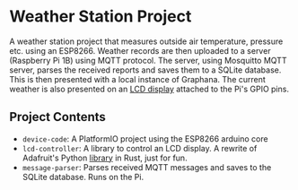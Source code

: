 # Weather Station Project

A weather station project that measures outside air temperature, pressure etc. using an ESP8266. Weather records are
then uploaded to a server (Raspberry Pi 1B) using MQTT protocol. The server, using Mosquitto MQTT server, parses the
received reports and saves them to a SQLite database. This is then presented with a local instance of Graphana. The
current weather is also presented on an 
[LCD display](https://learn.adafruit.com/adafruit-16x2-character-lcd-plus-keypad-for-raspberry-pi/overview) 
attached to the Pi's GPIO pins. 

## Project Contents

- `device-code`: A PlatformIO project using the ESP8266 arduino core
- `lcd-controller`: A library to control an LCD display. A rewrite of Adafruit's Python 
[library](https://github.com/adafruit/Adafruit_CircuitPython_CharLCD) in Rust, just for fun.
- `message-parser`: Parses received MQTT messages and saves to the SQLite database. Runs on the Pi.
